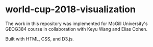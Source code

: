# world-cup-2018-visualization
The work in this repository was implemented for McGill University's GEOG384 course in collaboration with Keyu Wang and Elias Cohen.

Built with HTML, CSS, and D3.js.
